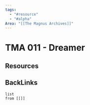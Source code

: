 ```yaml
---
tags:
  - "#resource"
  - "#alpha"
Area: "[[The Magnus Archives]]"
---
```


# TMA 011 - Dreamer


## Resources


## BackLinks

```dataview
list
from [[]]
```

